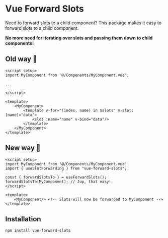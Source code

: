 # Vue Forward Slots

Need to forward slots to a child component? This package makes it easy to forward slots to a child component.

**No more need for iterating over slots and passing them down to child components!**

## Old way 💩
```vue
<script setup>
import MyComponent from '@/Components/MyComponent.vue';

...

</script>

<template>
    <MyComponent>
        <template v-for="(index, name) in $slots" v-slot:[name]="data">
            <slot :name="name" v-bind="data"/>
        </template>
    </MyComponent>
</template>
```

## New way 🚀
```vue
<script setup>
import MyComponent from '@/Components/MyComponent.vue'
import { useSlotForwarding } from "vue-forward-slots";

const { forwardSlotsTo } = useForwardSlots();
forwardSlotsTo(MyComponent); // Jup, that easy!
</script>

<template>
    <MyComponent/> <!-- Slots will now be forwarded to MyComponent -->
</template>
```

## Installation

```bash
npm install vue-forward-slots
```
